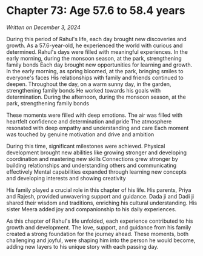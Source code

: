 # Chapter 73: Age 57.6 to 58.4 years

_Written on December 3, 2024_

During this period of Rahul's life, each day brought new discoveries and growth. As a 57.6-year-old, he experienced the world with curious and determined. Rahul's days were filled with meaningful experiences. In the early morning, during the monsoon season, at the park, strengthening family bonds Each day brought new opportunities for learning and growth. In the early morning, as spring bloomed, at the park, bringing smiles to everyone's faces His relationships with family and friends continued to deepen. Throughout the day, on a warm sunny day, in the garden, strengthening family bonds He worked towards his goals with determination. During the afternoon, during the monsoon season, at the park, strengthening family bonds 

These moments were filled with deep emotions. The air was filled with heartfelt confidence and determination and pride The atmosphere resonated with deep empathy and understanding and care Each moment was touched by genuine motivation and drive and ambition 

During this time, significant milestones were achieved. Physical development brought new abilities like growing stronger and developing coordination and mastering new skills Connections grew stronger by building relationships and understanding others and communicating effectively Mental capabilities expanded through learning new concepts and developing interests and showing creativity 

His family played a crucial role in this chapter of his life. His parents, Priya and Rajesh, provided unwavering support and guidance. Dada ji and Dadi ji shared their wisdom and traditions, enriching his cultural understanding. His sister Meera added joy and companionship to his daily experiences. 

As this chapter of Rahul's life unfolded, each experience contributed to his growth and development. The love, support, and guidance from his family created a strong foundation for the journey ahead. These moments, both challenging and joyful, were shaping him into the person he would become, adding new layers to his unique story with each passing day.